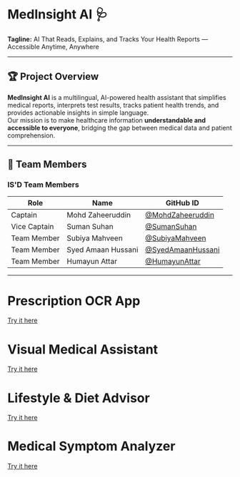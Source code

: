 # MedInsight AI 🩺

**Tagline:** AI That Reads, Explains, and Tracks Your Health Reports — Accessible Anytime, Anywhere

---

## 🏆 Project Overview
**MedInsight AI** is a multilingual, AI-powered health assistant that simplifies medical reports, interprets test results, tracks patient health trends, and provides actionable insights in simple language.  
Our mission is to make healthcare information **understandable and accessible to everyone**, bridging the gap between medical data and patient comprehension.

---

## 👥 Team Members


### IS'D Team Members

| Role           | Name                 | GitHub ID                                   |
|----------------|--------------------|--------------------------------------------|
| Captain        | Mohd Zaheeruddin     | [@MohdZaheeruddin](https://github.com/Mdzaheerjk) |
| Vice Captain   | Suman Suhan          | [@SumanSuhan](https://github.com/SumanSuhan1902-netizen)           |
| Team Member    | Subiya Mahveen       | [@SubiyaMahveen](https://github.com/SubiyaMahveen)     |
| Team Member    | Syed Amaan Hussani   | [@SyedAmaanHussani](https://github.com/SyedAmaanHussani) |
| Team Member    | Humayun Attar        | [@HumayunAttar](https://github.com/HumayunAttar)       |


---

# Prescription OCR App
[Try it here](https://prescriptionocr.streamlit.app/)

# Visual Medical Assistant
[Try it here](https://visual--medical--assistant.streamlit.app/)

# Lifestyle & Diet Advisor
[Try it here](https://lifestyle-diet-advisor.streamlit.app/)

# Medical Symptom Analyzer
[Try it here](https://medical-system-analyzer.streamlit.app/)





